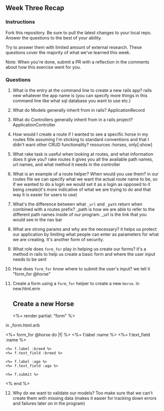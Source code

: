 ## Week Three Recap

### Instructions
Fork this repository. Be sure to pull the latest changes to your local repo. Answer the questions to the best of your ability.

Try to answer them with limited amount of external research. These questions cover the majority of what we've learned this week.

Note: When you're done, submit a PR with a reflection in the comments about how this exercise went for you.

### Questions

1. What is the entry at the command line to create a new rails app? 
  rails new whatever the app name is (you can specify more things in this command line like what sql database you want to use etc.)
2. What do Models generally inherit from in rails? 
  ApplicationRecord
3. What do Controllers generally inherit from in a rails project?
  ApplicationController
4. How would I create a route if I wanted to see a specific horse in my routes fitle assuming I'm sticking to standard conventions and that I didn't want other CRUD functionality?
  resources :horses, only[:show]
5. What rake task is useful when looking at routes, and what information does it give you?
  rake routes it gives you all the available path names, url names, and what method it needs in the controller
6. What is an example of a route helper? When would you use them?
  in our routes file we can specify what we want the actual route name to be, so if we wanted to do a login we would set it as a login as opposed to it being create(it's more indicative of what we are trying to do and that way it is easier for users to use)
7. What's the difference between what `_url` and `_path` return when combined with a routes prefix?
  _path is how we are able to refer to the different path names inside of our program. _url is the link that you would see in the nav bar
8. What are strong params and why are the necessary?
  it helps us protect our application by limiting what people can enter as parameters for what we are creating. It's another form of security. 
9. What role does `form_for` play in helping us create our forms?
  it's a method in rails to help us create a basic form and where the user input needs to be sent
10. How does `form_for` know where to submit the user's input?
    we tell it "form_for @horse"
11. Create a form using a `form_for` helper to create a new `Horse`. 
 in new.html.erm
    <h2> Create a new Horse </h2>


    <%= render partial: "form" %>
 
 
 
  in _form.html.erb
 
 <%= form_for @horse do |f| %>
    <%= f.label :name %>
    <%= f.text_field :name %>

    <%= f.label :breed %>
    <%= f.text_field :breed %>

    <%= f.label :age %>
    <%= f.text_field :age %>

    <%= f.submit %>

  <% end %>

12. Why do we want to validate our models?
  Too make sure that we can't create them with missing data (makes it easier for tracking down errors and failures later on in the program)
